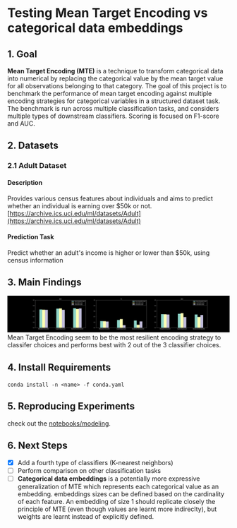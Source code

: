 # Testing Mean Target Encoding vs categorical data embeddings
## 1. Goal
**Mean Target Encoding (MTE)** is a technique to transform categorical data into numerical by replacing the categorical value by the mean target value for all observations belonging to that category.  The goal of this project is to benchmark the performance of mean target encoding  against multiple encoding strategies for categorical variables in a structured dataset task.  
The benchmark is run across multiple classification tasks, and considers multiple types of downstream classifiers. Scoring is focused on F1-score and AUC.

## 2. Datasets

### 2.1 Adult Dataset
#### Description
Provides various census features about individuals and aims to predict whether an individual is earning over $50k or not.
[https://archive.ics.uci.edu/ml/datasets/Adult](https://archive.ics.uci.edu/ml/datasets/Adult)

#### Prediction Task
Predict whether an adult's income is higher or lower than $50k, using census information

## 3. Main Findings
![](figures/model_encoder_comparison.png)
Mean Target Encoding seem to be the most resilient encoding strategy to classifer choices and performs best with 2 out of the 3 classifier choices.

## 4. Install Requirements
`conda install -n <name> -f conda.yaml`

## 5. Reproducing Experiments
check out the [notebooks/modeling](notebooks/modeling.ipynb).

## 6. Next Steps

- [x] Add a fourth type of classifiers (K-nearest neighbors)
- [ ] Perform comparison on other classification tasks
- [ ] **Categorical data embeddings** is a potentially more expressive generalization of MTE which represents each categorical value as an embedding. embeddings sizes can be defined based on the cardinality of each feature. An embedding of size 1 should replicate closely the principle of MTE (even though values are learnt more indireclty), but weights are learnt instead of explicitly defined.
